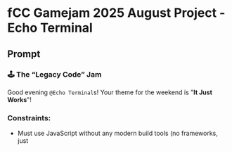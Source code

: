# fCC Gamejam 2025 August Project - Echo Terminal

## Prompt

### 🕹️ The “Legacy Code” Jam

Good evening `@Echo Terminal`s! Your theme for the weekend is "**It Just Works**"!

### Constraints:

- Must use JavaScript without any modern build tools (no frameworks, just <script> in HTML).
- You can emulate old-school practices like `document.write()` or `tables` for layout — bonus points for humour!
- Give your game a "retro" feel and concept if you want to go the extra mile!

### Submission

You must submit your work using [this form](https://forms.nhcarrigan.com/form/sd78CeG4Ic3kNfFFT-5f2HkNCVAkmkMWhdJdY4NqGsI) before Monday (see the timestamp above).

## Requirements

- Must be written in Vanilla Javascript, no imports or external libraries.
- Must be presented in a single page.

## Ideas

so the theme is "It Just Works",
it would be better to create some simple games like **Manufactoria, ShapeZ and other games**
that _themed in "Factory"_ and _featured with "Automations"_.

and based on the time limits, so its better to create a game that is easy to understand and play, with a simple interface and mechanicsthats means we must using lots of SVG/Emote to be the assets and use table for a grid layouts.

sadly i cant use TS in this project because its a "Vanilla Javascript" challenge.

---

okay so i came up with some random idea:

because this section is called _Echo Terminal_, so it would be nice if i just themed the interface with the Minecraft's Deep Dark color scheme.

and the name contains terminals, so it can be interacted with the _actual terminals_.

other ideas remains same.

---

uhhhh, the **bonus point** in the gamejam is _to have some retro feels_, so it can be some "Visual enhancement" with some scan-lines.

it wont be that hard and we can try to have some `<canvas>` to experimenting this.

so lets put this thing to the _last_, we must focus on the actual gameplay and level design.

---

the folowing todo:

> updated on the Day 2/3

- [x] impl the load levels
- [x] impl the terminal with basic functionality
- [x] impl the belt (to move the bot)
- [ ] impl the delete function (to remove obj u placed)
- [ ] impl the run command
- [ ] impl the game finish (to show that u success/fail)
- [ ] impl the colorizer
- [ ] impl the one way color wall
- [ ] put the following on the lvl2 fot tutorial
- [ ] make a level 3 containing all the things
- [ ] make the game looks better with canvas
